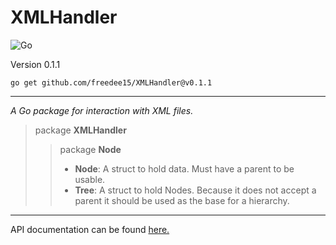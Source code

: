 # XMLHandler

![Go](https://github.com/freedee15/XMLHandler/workflows/Go/badge.svg)

Version 0.1.1

`go get github.com/freedee15/XMLHandler@v0.1.1`

---

_A Go package for interaction with XML files._

> package **XMLHandler**
>> package **Node**
>> - **Node**: A struct to hold data. Must have a parent to be usable.
>> - **Tree**: A struct to hold Nodes. Because it does not accept a parent it should be used as the base for a hierarchy.

---

API documentation can be found [here.](https://freedee15.github.io/XMLHandler/docs/api)
